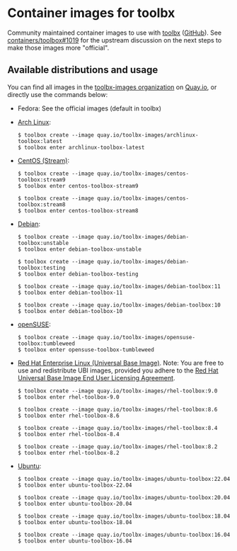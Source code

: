 # Container images for toolbx

Community maintained container images to use with [toolbx] ([GitHub]). See
[containers/toolbox#1019] for the upstream discussion on the next steps to make
those images more "official".

## Available distributions and usage

You can find all images in the [toolbx-images organization] on [Quay.io], or
directly use the commands below:

- Fedora: See the official images (default in toolbx)

- [Arch Linux]:
  ```
  $ toolbox create --image quay.io/toolbx-images/archlinux-toolbox:latest
  $ toolbox enter archlinux-toolbox-latest
  ```

- [CentOS (Stream)]:
  ```
  $ toolbox create --image quay.io/toolbx-images/centos-toolbox:stream9
  $ toolbox enter centos-toolbox-stream9

  $ toolbox create --image quay.io/toolbx-images/centos-toolbox:stream8
  $ toolbox enter centos-toolbox-stream8
  ```

- [Debian]:
  ```
  $ toolbox create --image quay.io/toolbx-images/debian-toolbox:unstable
  $ toolbox enter debian-toolbox-unstable

  $ toolbox create --image quay.io/toolbx-images/debian-toolbox:testing
  $ toolbox enter debian-toolbox-testing

  $ toolbox create --image quay.io/toolbx-images/debian-toolbox:11
  $ toolbox enter debian-toolbox-11

  $ toolbox create --image quay.io/toolbx-images/debian-toolbox:10
  $ toolbox enter debian-toolbox-10
  ```

- [openSUSE]:
  ```
  $ toolbox create --image quay.io/toolbx-images/opensuse-toolbox:tumbleweed
  $ toolbox enter opensuse-toolbox-tumbleweed
  ```

- [Red Hat Enterprise Linux (Universal Base Image)]. Note: You are free to use
  and redistribute UBI images, provided you adhere to the [Red Hat Universal
  Base Image End User Licensing Agreement][UBI].
  ```
  $ toolbox create --image quay.io/toolbx-images/rhel-toolbox:9.0
  $ toolbox enter rhel-toolbox-9.0

  $ toolbox create --image quay.io/toolbx-images/rhel-toolbox:8.6
  $ toolbox enter rhel-toolbox-8.6

  $ toolbox create --image quay.io/toolbx-images/rhel-toolbox:8.4
  $ toolbox enter rhel-toolbox-8.4

  $ toolbox create --image quay.io/toolbx-images/rhel-toolbox:8.2
  $ toolbox enter rhel-toolbox-8.2
  ```

- [Ubuntu]:
  ```
  $ toolbox create --image quay.io/toolbx-images/ubuntu-toolbox:22.04
  $ toolbox enter ubuntu-toolbox-22.04

  $ toolbox create --image quay.io/toolbx-images/ubuntu-toolbox:20.04
  $ toolbox enter ubuntu-toolbox-20.04

  $ toolbox create --image quay.io/toolbx-images/ubuntu-toolbox:18.04
  $ toolbox enter ubuntu-toolbox-18.04

  $ toolbox create --image quay.io/toolbx-images/ubuntu-toolbox:16.04
  $ toolbox enter ubuntu-toolbox-16.04
  ```

[toolbx]: https://containertoolbx.org
[GitHub]: https://github.com/containers/toolbox
[containers/toolbox#1019]: https://github.com/containers/toolbox/issues/1019
[toolbx-images organization]: https://quay.io/organization/toolbx-images
[Quay.io]: https://quay.io/
[Arch Linux]: https://hub.docker.com/_/archlinux/
[CentOS (Stream)]: https://www.centos.org/centos-stream/
[Debian]: https://hub.docker.com/_/debian
[Red Hat Enterprise Linux (Universal Base Image)]: https://developers.redhat.com/products/rhel/ubi
[UBI]: https://www.redhat.com/licenses/EULA_Red_Hat_Universal_Base_Image_English_20190422.pdf
[Ubuntu]: https://hub.docker.com/_/ubuntu
[openSUSE]: https://registry.opensuse.org/cgi-bin/cooverview?srch_term=project%3D%5EopenSUSE%3AContainers%3A+container%3Dtoolbox

